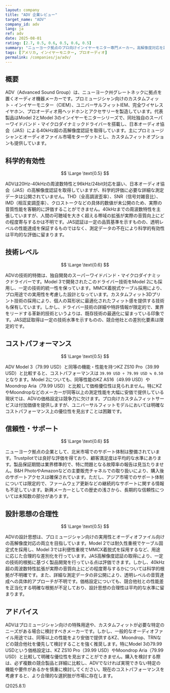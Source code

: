```yaml
---
layout: company
title: "ADV 企業レビュー"
target_name: "ADV"
company_id: adv
lang: ja
ref: adv
date: 2025-08-01
rating: [2.7, 0.5, 0.6, 0.5, 0.6, 0.5]
summary: "ニューヨーク拠点のプロ向けインイヤーモニター専門メーカー。高解像度対応を謳うが、詳細な測定データは非公開。競合他社と比較して価格競争力に課題あり。"
tags: [アメリカ, インイヤーモニター, プロオーディオ]
permalink: /companies/ja/adv/
---
```

## 概要

ADV（Advanced Sound Group）は、ニューヨーク州グレートネックに拠点を置くオーディオ機器メーカーです。プロミュージシャン向けのカスタムフィット・インイヤーモニター（CIEM）、ユニバーサルフィットIEM、完全ワイヤレスイヤホン、プロオーディオ用ヘッドホンとアクセサリーを製造しています。代表製品はModel 2とModel 3のインイヤーモニターシリーズで、同社独自のスーパーワイドバンド・マイクロダイナミックドライバーを搭載し、日本オーディオ協会（JAS）による40kHz超の高解像度認証を取得しています。主にプロミュージシャンとオーディオファイル市場をターゲットとし、カスタムフィットオプションも提供しています。

## 科学的有効性

$$ \Large \text{0.5} $$

ADVは20Hz-40kHzの周波数特性と96kHz/24bit対応を謳い、日本オーディオ協会（JAS）の高解像度認証を取得していますが、科学的評価に必要な詳細な測定データは公開されていません。THD（全高調波歪率）、SNR（信号対雑音比）、IMD（相互変調歪率）、クロストークなどの具体的数値が未公開のため、実際の音質性能を客観的に評価することができません。40kHzまでの周波数特性を主張していますが、人間の可聴域を大きく超える帯域の拡張が実際の音質向上にどの程度寄与するかは不明です。JAS認証は一定の品質基準を示すものの、透明レベルの性能達成を保証するものではなく、測定データの不在により科学的有効性は平均的な評価に留まります。

## 技術レベル

$$ \Large \text{0.6} $$

ADVの技術的特徴は、独自開発のスーパーワイドバンド・マイクロダイナミックドライバーです。Model 3で開発されたこのドライバー技術をModel 2にも採用し、一定の技術的統一性を保っています。MMCX着脱式ケーブル採用により、プロ用途での実用性を考慮した設計となっています。カスタムフィット3Dプリント技術の採用により、個人の耳形状に最適化されたフィット感を提供する技術も保有しています。しかし、ドライバー技術の詳細や特許情報が限定的で、業界をリードする革新的技術というよりは、既存技術の最適化に留まっている印象です。JAS認証取得は一定の技術水準を示すものの、競合他社との差別化要素は限定的です。

## コストパフォーマンス

$$ \Large \text{0.5} $$

ADV Model 3（79.99 USD）と同等の機能・性能を持つKZ ZS10 Pro（39.99 USD）と比較すると、コストパフォーマンスは `39.99 USD ÷ 79.99 USD ≒ 0.50` となります。Model 2についても、同等性能のKZ AS16（49.99 USD）やMoondrop Aria（79.99 USD）と比較して価格優位性は見られません。特にKZやMoondropなどのメーカーが同等以上の測定性能を大幅に安価で提供している現状では、ADVの価格設定は競争力に欠けます。プロ向けカスタムフィットサービスは付加価値を提供しますが、ユニバーサルフィットモデルにおいては明確なコストパフォーマンス上の優位性を見出すことは困難です。

## 信頼性・サポート

$$ \Large \text{0.6} $$

ニューヨーク拠点の企業として、北米市場でのサポート体制は整備されています。Trustpilotでは良好な評価を得ており、顧客満足度は平均的な水準にあります。製品保証期間は業界標準的で、特に問題となる故障率の報告は見当たりません。B&H PhotoやAmazonなどの主要販売チャネルでの取り扱いにより、購入後のサポートアクセスは確保されています。ただし、アジア市場でのサポート体制については限定的で、ファームウェア更新などの継続的なサポートに関する情報も不足しています。新興メーカーとしての歴史の浅さから、長期的な信頼性については未知数の部分があります。

## 設計思想の合理性

$$ \Large \text{0.5} $$

ADVの設計思想は、プロミュージシャン向けの実用性とオーディオファイル向けの高解像度対応の両立を目指しています。Model 2では耐久性重視でケーブル固定式を採用し、Model 3では利便性重視でMMCX着脱式を採用するなど、用途に応じた合理的な差別化を行っています。JAS高解像度認証の取得により、一定の技術的根拠に基づく製品開発を行っている点は評価できます。しかし、40kHz超の周波数特性拡張が実際の音質向上にどの程度寄与するかについては科学的根拠が不明確です。また、詳細な測定データの非公開により、透明レベルの音質達成への具体的アプローチが不明です。価格設定についても、競合他社との性能差を正当化する明確な根拠が不足しており、設計思想の合理性は平均的な水準に留まります。

## アドバイス

ADVはプロミュージシャン向けの特殊用途や、カスタムフィットが必要な特定のニーズがある場合に検討すべきメーカーです。しかし、一般的なオーディオファイル用途では、同等以上の性能をより安価で提供するKZ、Moondrop、TRNなどの競合他社を優先して検討することを強く推奨します。特にModel 3の79.99 USDという価格設定は、KZ ZS10 Pro（39.99 USD）やMoondrop Aria（79.99 USD）と比較して明確な優位性を見出すことができません。購入を検討する際は、必ず複数の競合製品と詳細に比較し、ADVでなければ実現できない特定の機能や要件があるかを慎重に検討してください。現在のコストパフォーマンスを考慮すると、より合理的な選択肢が市場に存在します。

(2025.8.1)
